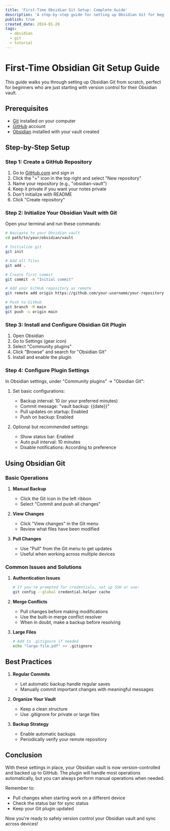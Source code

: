 ```yaml
---
title: 'First-Time Obsidian Git Setup: Complete Guide'
description: 'A step-by-step guide for setting up Obsidian Git for beginners, including repository creation and plugin configuration'
publish: true
created_date: 2024-01-20
tags:
  - obsidian
  - git
  - tutorial
---
```


# First-Time Obsidian Git Setup Guide

This guide walks you through setting up Obsidian Git from scratch, perfect for beginners who are just starting with version control for their Obsidian vault.

## Prerequisites
- [Git](https://git-scm.com/downloads) installed on your computer
- [GitHub](https://github.com) account
- [Obsidian](https://obsidian.md) installed with your vault created

## Step-by-Step Setup

### Step 1: Create a GitHub Repository
1. Go to [GitHub.com](https://github.com) and sign in
2. Click the "+" icon in the top right and select "New repository"
3. Name your repository (e.g., "obsidian-vault")
4. Keep it private if you want your notes private
5. Don't initialize with README
6. Click "Create repository"

### Step 2: Initialize Your Obsidian Vault with Git

Open your terminal and run these commands:

```bash
# Navigate to your Obsidian vault
cd path/to/your/obsidian/vault

# Initialize git
git init

# Add all files
git add .

# Create first commit
git commit -m "Initial commit"

# Add your GitHub repository as remote
git remote add origin https://github.com/your-username/your-repository.git

# Push to GitHub
git branch -M main
git push -u origin main
```

### Step 3: Install and Configure Obsidian Git Plugin

1. Open Obsidian
2. Go to Settings (gear icon)
3. Select "Community plugins"
4. Click "Browse" and search for "Obsidian Git"
5. Install and enable the plugin

### Step 4: Configure Plugin Settings

In Obsidian settings, under "Community plugins" → "Obsidian Git":

1. Set basic configurations:
   - Backup interval: 10 (or your preferred minutes)
   - Commit message: "vault backup: {{date}}"
   - Pull updates on startup: Enabled
   - Push on backup: Enabled

2. Optional but recommended settings:
   - Show status bar: Enabled
   - Auto pull interval: 10 minutes
   - Disable notifications: According to preference

## Using Obsidian Git

### Basic Operations

1. **Manual Backup**
   - Click the Git icon in the left ribbon
   - Select "Commit and push all changes"

2. **View Changes**
   - Click "View changes" in the Git menu
   - Review what files have been modified

3. **Pull Changes**
   - Use "Pull" from the Git menu to get updates
   - Useful when working across multiple devices

### Common Issues and Solutions

1. **Authentication Issues**
   ```bash
   # If you're prompted for credentials, set up SSH or use:
   git config --global credential.helper cache
   ```

2. **Merge Conflicts**
   - Pull changes before making modifications
   - Use the built-in merge conflict resolver
   - When in doubt, make a backup before resolving

3. **Large Files**
   ```bash
   # Add to .gitignore if needed
   echo "large-file.pdf" >> .gitignore
   ```

## Best Practices

1. **Regular Commits**
   - Let automatic backup handle regular saves
   - Manually commit important changes with meaningful messages

2. **Organize Your Vault**
   - Keep a clean structure
   - Use .gitignore for private or large files

3. **Backup Strategy**
   - Enable automatic backups
   - Periodically verify your remote repository

## Conclusion

With these settings in place, your Obsidian vault is now version-controlled and backed up to GitHub. The plugin will handle most operations automatically, but you can always perform manual operations when needed.

Remember to:
- Pull changes when starting work on a different device
- Check the status bar for sync status
- Keep your Git plugin updated

Now you're ready to safely version control your Obsidian vault and sync across devices!